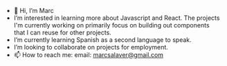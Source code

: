 - 👋 Hi, I’m Marc
- I’m interested in learning more about Javascript and React. The projects I'm currently working on primarily focus on building out components that I can reuse for other projects.
- I’m currently learning Spanish as a second language to speak. 
- I’m looking to collaborate on projects for employment.
- 📫 How to reach me: 
  email: marcsalaver@gmail.com

<!---
P-ano-past/P-ano-past is a ✨ special ✨ repository because its `README.md` (this file) appears on your GitHub profile.
You can click the Preview link to take a look at your changes.
--->
